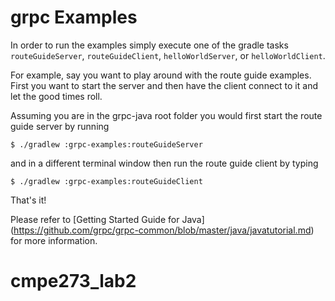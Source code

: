 grpc Examples
==============================================

In order to run the examples simply execute one of the gradle tasks `routeGuideServer`,
`routeGuideClient`, `helloWorldServer`, or `helloWorldClient`.

For example, say you want to play around with the route guide examples. First you want to start
the server and then have the client connect to it and let the good times roll.

Assuming you are in the grpc-java root folder you would first start the route guide server
by running

```
$ ./gradlew :grpc-examples:routeGuideServer
```

and in a different terminal window then run the route guide client by typing

```
$ ./gradlew :grpc-examples:routeGuideClient
```

That's it!

Please refer to [Getting Started Guide for Java] (https://github.com/grpc/grpc-common/blob/master/java/javatutorial.md) for more information.
# cmpe273_lab2
